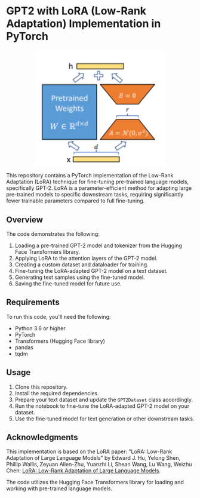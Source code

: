 # GPT2 with LoRA (Low-Rank Adaptation) Implementation in PyTorch

<p align="center">
<img src="images/architecture.png?raw=true" alt="GPT-Architecture" width="350"/>
</p>

This repository contains a PyTorch implementation of the Low-Rank Adaptation (LoRA) technique for fine-tuning pre-trained language models, specifically GPT-2. LoRA is a parameter-efficient method for adapting large pre-trained models to specific downstream tasks, requiring significantly fewer trainable parameters compared to full fine-tuning.

## Overview

The code demonstrates the following:

1. Loading a pre-trained GPT-2 model and tokenizer from the Hugging Face Transformers library.
2. Applying LoRA to the attention layers of the GPT-2 model.
3. Creating a custom dataset and dataloader for training.
4. Fine-tuning the LoRA-adapted GPT-2 model on a text dataset.
5. Generating text samples using the fine-tuned model.
6. Saving the fine-tuned model for future use.

## Requirements

To run this code, you'll need the following:

- Python 3.6 or higher
- PyTorch
- Transformers (Hugging Face library)
- pandas
- tqdm

## Usage

1. Clone this repository.
2. Install the required dependencies.
3. Prepare your text dataset and update the `GPT2Dataset` class accordingly.
4. Run the notebook to fine-tune the LoRA-adapted GPT-2 model on your dataset.
5. Use the fine-tuned model for text generation or other downstream tasks.

## Acknowledgments

This implementation is based on the LoRA paper: "LoRA: Low-Rank Adaptation of Large Language Models" by Edward J. Hu, Yelong Shen, Phillip Wallis, Zeyuan Allen-Zhu, Yuanzhi Li, Shean Wang, Lu Wang, Weizhu Chen: [LoRA: Low-Rank Adaptation of Large Language Models](https://arxiv.org/abs/2106.09685).

The code utilizes the Hugging Face Transformers library for loading and working with pre-trained language models.
